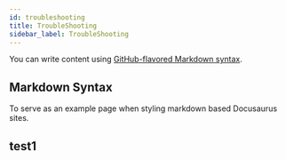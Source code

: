 ```yaml
---
id: troubleshooting
title: TroubleShooting
sidebar_label: TroubleShooting
---
```


You can write content using [GitHub-flavored Markdown syntax](https://github.github.com/gfm/).

## Markdown Syntax

To serve as an example page when styling markdown based Docusaurus sites.

## test1
